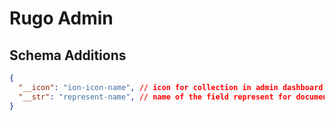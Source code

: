 # Rugo Admin

## Schema Additions

```json
{
  "__icon": "ion-icon-name", // icon for collection in admin dashboard, do not have outline
  "__str": "represent-name", // name of the field represent for document
}
```